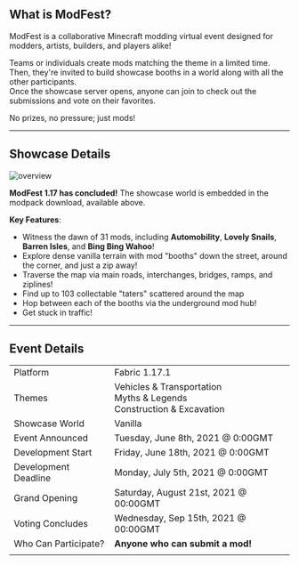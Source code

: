 ## What is ModFest?

ModFest is a collaborative Minecraft modding virtual event designed for modders, artists, builders, and players alike!

Teams or individuals create mods matching the theme in a limited time.<br/>
Then, they're invited to build showcase booths in a world along with all the other participants.<br/>
Once the showcase server opens, anyone can join to check out the submissions and vote on their favorites.

No prizes, no pressure; just mods!

---

## Showcase Details

![overview](https://cdn.modrinth.com/data/J8ZigqmW/images/59df9a25db73bd2afe422d14a9a8d29530ef7ebc.webp)

**ModFest 1.17 has concluded!** The showcase world is embedded in the modpack download, available above.

**Key Features**:
- Witness the dawn of 31 mods, including **Automobility**, **Lovely Snails**, **Barren Isles**, and **Bing Bing Wahoo**!
- Explore dense vanilla terrain with mod "booths" down the street, around the corner, and just a zip away!
- Traverse the map via main roads, interchanges, bridges, ramps, and ziplines!
- Find up to 103 collectable "taters" scattered around the map
- Hop between each of the booths via the underground mod hub!
- Get stuck in traffic!

---

## Event Details

|                      |                                                                              |
|----------------------|------------------------------------------------------------------------------|
| Platform             | Fabric 1.17.1                                                                |
| Themes               | Vehicles & Transportation<br/>Myths & Legends<br/> Construction & Excavation |
| Showcase World       | Vanilla                                                                      |
| Event Announced      | Tuesday, June 8th, 2021 @ 0:00GMT                                            |
| Development Start    | Friday, June 18th, 2021 @ 0:00GMT                                            |
| Development Deadline | Monday, July 5th, 2021 @ 0:00GMT                                             |
| Grand Opening        | Saturday, August 21st, 2021 @ 00:00GMT                                       |
| Voting Concludes     | Wednesday, Sep 15th, 2021 @ 00:00GMT                                         |
| Who Can Participate? | **Anyone who can submit a mod!**                                             |
|                      |                                                                              |

<!-- **Participant registration is open! Join the [discord](https://discord.gg/gn543Ee) and click the button if you'd like to make and submit a mod! -->

<!-- For information on how participating works, requirements for submissions and builds, and an FAQ, check out the [Participant Guide](https://hackmd.io/T-diveUWQrC4MFwq_XvUUQ) -->
